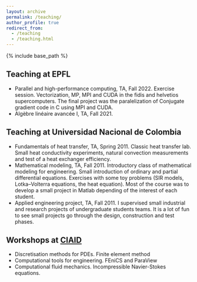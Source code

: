 ```yaml
---
layout: archive
permalink: /teaching/
author_profile: true
redirect_from:
  - /teaching
  - /teaching.html
---
```


{% include base_path %}

## Teaching at EPFL

* Parallel and high-performance computing, TA, Fall 2022.
  Exercise session. Vectorization, MP, MPI and CUDA in the fidis and helvetios supercomputers. The final project was the paralelization of Conjugate gradient code in C using MPI and CUDA.
* Algèbre linéaire avancée I, TA, Fall 2021.

## Teaching at Universidad Nacional de Colombia

* Fundamentals of heat transfer, TA, Spring 2011.
  Classic heat transfer lab. Small heat conductivity experiments, natural convection measurements and test of a heat exchanger efficiency.
* Mathematical modeling, TA, Fall 2011.
  Introductory class of mathematical modeling for engineering. Small introduction of ordinary and partial differential equations. Exercises with some toy problems (SIR models, Lotka–Volterra equations, the heat equation). Most of the course was to develop a small project in Matlab depending of the interest of each student.
* Applied engineering project, TA, Fall 2011.
  I supervised small industrial and research projects of undergraduate students teams. It is a lot of fun to see small projects go through the design, construction and test phases.


## Workshops at [CIAID](https://www.ciaid.co/formaci%C3%B3n/seminarios-ciaid)
* Discretisation methods for PDEs. Finite element method
* Computational tools for engineering. FEniCS and ParaView
* Computational fluid mechanics. Incompressible Navier-Stokes equations.
